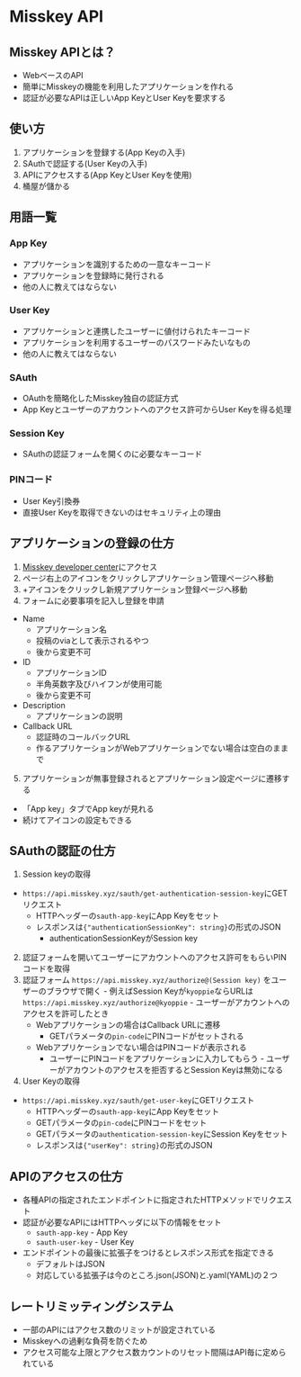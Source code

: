 # Misskey API
## Misskey APIとは？
* WebベースのAPI
* 簡単にMisskeyの機能を利用したアプリケーションを作れる
* 認証が必要なAPIは正しいApp KeyとUser Keyを要求する

## 使い方
1. アプリケーションを登録する(App Keyの入手)
2. SAuthで認証する(User Keyの入手)
3. APIにアクセスする(App KeyとUser Keyを使用)
3. 桶屋が儲かる

## 用語一覧
### App Key
* アプリケーションを識別するための一意なキーコード
* アプリケーションを登録時に発行される
* 他の人に教えてはならない

### User Key
* アプリケーションと連携したユーザーに値付けられたキーコード
* アプリケーションを利用するユーザーのパスワードみたいなもの
* 他の人に教えてはならない

### SAuth
* OAuthを簡略化したMisskey独自の認証方式
* App Keyとユーザーのアカウントへのアクセス許可からUser Keyを得る処理

### Session Key
* SAuthの認証フォームを開くのに必要なキーコード

### PINコード
* User Key引換券
* 直接User Keyを取得できないのはセキュリティ上の理由

## アプリケーションの登録の仕方
1. [Misskey developer center](http://dev.misskey.xyz)にアクセス
2. ページ右上のアイコンをクリックしアプリケーション管理ページへ移動
3. +アイコンをクリックし新規アプリケーション登録ページへ移動
4. フォームに必要事項を記入し登録を申請
  - Name
    - アプリケーション名
    - 投稿のviaとして表示されるやつ
    - 後から変更不可
  - ID
    - アプリケーションID
    - 半角英数字及びハイフンが使用可能
    - 後から変更不可
  - Description
    - アプリケーションの説明
  - Callback URL
    - 認証時のコールバックURL
    - 作るアプリケーションがWebアプリケーションでない場合は空白のままで
5. アプリケーションが無事登録されるとアプリケーション設定ページに遷移する
  - 「App key」タブでApp keyが見れる
  - 続けてアイコンの設定もできる

## SAuthの認証の仕方
1. Session keyの取得
  - `https://api.misskey.xyz/sauth/get-authentication-session-key`にGETリクエスト
    - HTTPヘッダーの`sauth-app-key`にApp Keyをセット
    - レスポンスは`{"authenticationSessionKey": string}`の形式のJSON
      - authenticationSessionKeyがSession key
2. 認証フォームを開いてユーザーにアカウントへのアクセス許可をもらいPINコードを取得
  1. 認証フォーム `https://api.misskey.xyz/authorize@(Session key)` をユーザーのブラウザで開く
    - 例えばSession Keyが`kyoppie`ならURLは`https://api.misskey.xyz/authorize@kyoppie`
    - ユーザーがアカウントへのアクセスを許可したとき
      - Webアプリケーションの場合はCallback URLに遷移
        - GETパラメータの`pin-code`にPINコードがセットされる
      - Webアプリケーションでない場合はPINコードが表示される
        - ユーザーにPINコードをアプリケーションに入力してもらう
    - ユーザーがアカウントのアクセスを拒否するとSession Keyは無効になる
3. User Keyの取得
  - `https://api.misskey.xyz/sauth/get-user-key`にGETリクエスト
    - HTTPヘッダーの`sauth-app-key`にApp Keyをセット
    - GETパラメータの`pin-code`にPINコードをセット
    - GETパラメータの`authentication-session-key`にSession Keyをセット
    - レスポンスは`{"userKey": string}`の形式のJSON

## APIのアクセスの仕方
* 各種APIの指定されたエンドポイントに指定されたHTTPメソッドでリクエスト
* 認証が必要なAPIにはHTTPヘッダに以下の情報をセット
  * `sauth-app-key` - App Key
  * `sauth-user-key` - User Key
* エンドポイントの最後に拡張子をつけるとレスポンス形式を指定できる
  * デフォルトはJSON
  * 対応している拡張子は今のところ.json(JSON)と.yaml(YAML)の２つ

## レートリミッティングシステム
* 一部のAPIにはアクセス数のリミットが設定されている
* Misskeyへの過剰な負荷を防ぐため
* アクセス可能な上限とアクセス数カウントのリセット間隔はAPI毎に定められている
